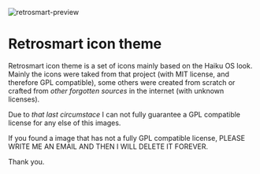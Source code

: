 ![retrosmart-preview](https://raw.githubusercontent.com/manueldl/retrosmart-icons/master/preview.png "Retrosmart look")

Retrosmart icon theme
=====================

Retrosmart icon theme is a set of icons mainly based on the Haiku OS look. Mainly the icons were taked from that project (with MIT license, and therefore GPL compatible), some others were created from scratch or crafted from *other forgotten sources* in the internet (with unknown licenses).

Due to *that last circumstace* I can not fully guarantee a GPL compatible license for any else of this images.

If you found a image that has not a fully GPL compatible license, PLEASE WRITE ME AN EMAIL AND THEN I WILL DELETE IT FOREVER.

Thank you.
